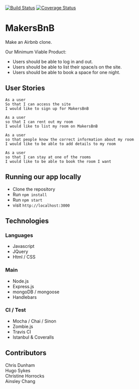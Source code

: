 [![Build Status](https://travis-ci.org/cdunham1989/makers-bnb.svg?branch=master)](https://travis-ci.org/cdunham1989/makers-bnb)
[![Coverage Status](https://coveralls.io/repos/github/cdunham1989/makers-bnb/badge.svg)](https://coveralls.io/github/cdunham1989/makers-bnb)

# MakersBnB

Make an Airbnb clone.

Our Minimum Viable Product:

- Users should be able to log in and out.
- Users should be able to list their space/s on the site.
- Users should be able to book a space for one night.

## User Stories

```
As a user
So that I can access the site
I would like to sign up for MakersBnB

As a user
so that I can rent out my room
I would like to list my room on MakersBnB

As a user
so that people know the correct information about my room
I would like to be able to add details to my room

As a user
so that I can stay at one of the rooms
I would like to be able to book the room I want
```

## Running our app locally

- Clone the repository
- Run `npm install`
- Run `npm start`
- visit `http://localhost:3000`

Technologies
-----

### Languages

- Javascript
- JQuery
- Html / CSS

### Main

- Node.js
- Express.js
- mongoDB / mongoose
- Handlebars

### CI / Test

- Mocha / Chai / Sinon
- Zombie.js
- Travis CI
- Istanbul & Coveralls

Contributors
-----

Chris Dunham   
Hugo Sykes   
Christine Horrocks   
Ainsley Chang   
